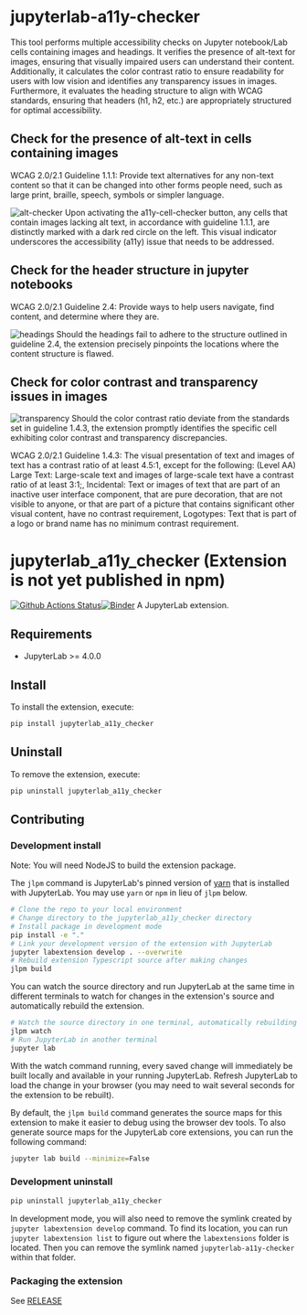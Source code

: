 # jupyterlab-a11y-checker
This tool performs multiple accessibility checks on Jupyter notebook/Lab cells containing images and headings. It verifies the presence of alt-text for images, ensuring that visually impaired users can understand their content. Additionally, it calculates the color contrast ratio to ensure readability for users with low vision and identifies any transparency issues in images. Furthermore, it evaluates the heading structure to align with WCAG standards, ensuring that headers (h1, h2, etc.) are appropriately structured for optimal accessibility.

## Check for the presence of alt-text in cells containing images
WCAG 2.0/2.1 Guideline 1.1.1: Provide text alternatives for any non-text content so that it can be changed into other forms people need, such as large print, braille, speech, symbols or simpler language.

![alt-checker](https://github.com/berkeley-dsep-infra/jupyterlab-a11y-checker/assets/8241358/c3100644-9bb7-4c87-b5c7-7aff84d3be23)
Upon activating the a11y-cell-checker button, any cells that contain images lacking alt text, in accordance with guideline 1.1.1, are distinctly marked with a dark red circle on the left. This visual indicator underscores the accessibility (a11y) issue that needs to be addressed.

## Check for the header structure in jupyter notebooks
WCAG 2.0/2.1 Guideline 2.4: Provide ways to help users navigate, find content, and determine where they are.

![headings](https://github.com/berkeley-dsep-infra/jupyterlab-a11y-checker/assets/8241358/5088ecb3-52a6-4a2d-94a8-3515f3c01a71")
Should the headings fail to adhere to the structure outlined in guideline 2.4, the extension precisely pinpoints the locations where the content structure is flawed.

## Check for color contrast and transparency issues in images

![transparency](https://github.com/berkeley-dsep-infra/jupyterlab-a11y-checker/assets/2306166/b6f25067-fd8d-4ffb-b0f0-76bec74d1318)
Should the color contrast ratio deviate from the standards set in guideline 1.4.3, the extension promptly identifies the specific cell exhibiting color contrast and transparency discrepancies.

WCAG 2.0/2.1 Guideline 1.4.3: The visual presentation of text and images of text has a contrast ratio of at least 4.5:1, except for the following: (Level AA)
Large Text: Large-scale text and images of large-scale text have a contrast ratio of at least 3:1;, Incidental: Text or images of text that are part of an inactive user interface component, that are pure decoration, that are not visible to anyone, or that are part of a picture that contains significant other visual content, have no contrast requirement, Logotypes: Text that is part of a logo or brand name has no minimum contrast requirement.

# jupyterlab_a11y_checker (Extension is not yet published in npm)

[![Github Actions Status](https://github.com/github_username/jupyterlab-a11y-checker/workflows/Build/badge.svg)](https://github.com/github_username/jupyterlab-a11y-checker/actions/workflows/build.yml)[![Binder](https://mybinder.org/badge_logo.svg)](https://mybinder.org/v2/gh/github_username/jupyterlab-a11y-checker/main?urlpath=lab)
A JupyterLab extension.

## Requirements

- JupyterLab >= 4.0.0

## Install

To install the extension, execute:

```bash
pip install jupyterlab_a11y_checker
```

## Uninstall

To remove the extension, execute:

```bash
pip uninstall jupyterlab_a11y_checker
```

## Contributing

### Development install

Note: You will need NodeJS to build the extension package.

The `jlpm` command is JupyterLab's pinned version of
[yarn](https://yarnpkg.com/) that is installed with JupyterLab. You may use
`yarn` or `npm` in lieu of `jlpm` below.

```bash
# Clone the repo to your local environment
# Change directory to the jupyterlab_a11y_checker directory
# Install package in development mode
pip install -e "."
# Link your development version of the extension with JupyterLab
jupyter labextension develop . --overwrite
# Rebuild extension Typescript source after making changes
jlpm build
```

You can watch the source directory and run JupyterLab at the same time in different terminals to watch for changes in the extension's source and automatically rebuild the extension.

```bash
# Watch the source directory in one terminal, automatically rebuilding when needed
jlpm watch
# Run JupyterLab in another terminal
jupyter lab
```

With the watch command running, every saved change will immediately be built locally and available in your running JupyterLab. Refresh JupyterLab to load the change in your browser (you may need to wait several seconds for the extension to be rebuilt).

By default, the `jlpm build` command generates the source maps for this extension to make it easier to debug using the browser dev tools. To also generate source maps for the JupyterLab core extensions, you can run the following command:

```bash
jupyter lab build --minimize=False
```

### Development uninstall

```bash
pip uninstall jupyterlab_a11y_checker
```

In development mode, you will also need to remove the symlink created by `jupyter labextension develop`
command. To find its location, you can run `jupyter labextension list` to figure out where the `labextensions`
folder is located. Then you can remove the symlink named `jupyterlab-a11y-checker` within that folder.

### Packaging the extension

See [RELEASE](RELEASE.md)
